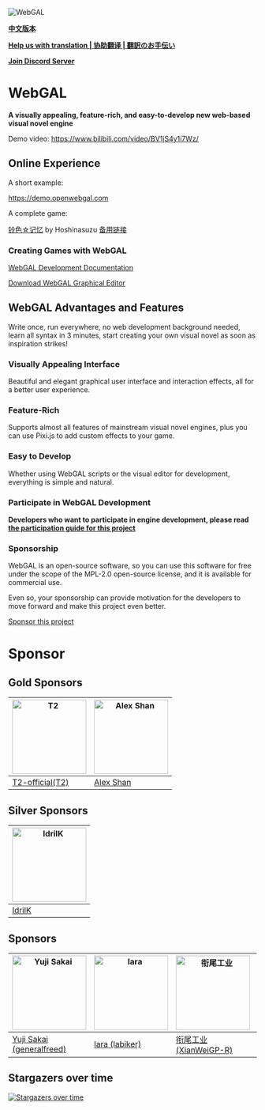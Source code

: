 ![WebGAL](https://user-images.githubusercontent.com/30483415/227242979-297ff392-f210-47ef-b0e9-d4788ddc8df0.png)

**[中文版本](/README.md)**

**[Help us with translation | 协助翻译 | 翻訳のお手伝い ](https://github.com/MakinoharaShoko/WebGAL/tree/dev/packages/webgal/src/translations)**

**[Join Discord Server](https://discord.gg/kPrQkJttJy)**

# WebGAL

**A visually appealing, feature-rich, and easy-to-develop new web-based visual novel engine**

Demo video: https://www.bilibili.com/video/BV1jS4y1i7Wz/

## Online Experience

A short example:

https://demo.openwebgal.com

A complete game:

[铃色☆记忆](http://hoshinasuzu.cn/) by Hoshinasuzu  [备用链接](http://hoshinasuzu.cc/)

### Creating Games with WebGAL

[WebGAL Development Documentation](https://docs.openwebgal.com/)

[Download WebGAL Graphical Editor](https://github.com/MakinoharaShoko/WebGAL_Terre/releases)

## WebGAL Advantages and Features

Write once, run everywhere, no web development background needed, learn all syntax in 3 minutes, start creating your own visual novel as soon as inspiration strikes!

### Visually Appealing Interface

Beautiful and elegant graphical user interface and interaction effects, all for a better user experience.

### Feature-Rich

Supports almost all features of mainstream visual novel engines, plus you can use Pixi.js to add custom effects to your game.

### Easy to Develop

Whether using WebGAL scripts or the visual editor for development, everything is simple and natural.

### Participate in WebGAL Development

**Developers who want to participate in engine development, please read [the participation guide for this project](https://docs.openwebgal.com/developers/)**

### Sponsorship

WebGAL is an open-source software, so you can use this software for free under the scope of the MPL-2.0 open-source license, and it is available for commercial use.

Even so, your sponsorship can provide motivation for the developers to move forward and make this project even better.

[Sponsor this project](https://docs.openwebgal.com/sponsor/)

# Sponsor

## Gold Sponsors

| <img src="https://avatars.githubusercontent.com/u/91712707?v=4" alt="T2"   width="150px" height="150px" /> | <img src="https://avatars.githubusercontent.com/u/36291011?v=4" alt="Alex Shan"   width="150px" height="150px" /> |
| ------------------------------------------------------------ | ------------------------------------------------------------ |
| [T2-official(T2)](https://github.com/T2-official)            | [Alex Shan](https://github.com/Shan-mx)            |

## Silver Sponsors
| <img src="https://avatars.githubusercontent.com/u/103700780?v=4" alt="IdrilK"  width="150px" height="150px" /> |
| ------------------------------------------------------------ |
| [IdrilK](https://github.com/IdrilK)            |

## Sponsors
| <img src="https://avatars.githubusercontent.com/u/71590526?v=4" alt="Yuji Sakai"  width="150px" height="150px" /> | <img src="https://avatars.githubusercontent.com/u/49630998?v=4" alt="Iara"  width="150px" height="150px" /> | <img src="https://github.com/MakinoharaShoko/WebGAL/assets/30483415/5df81f7f-abb3-40f0-9861-13a62a0ea427" alt="衔尾工业"  width="150px" height="150px" /> | <img src="https://avatars.githubusercontent.com/u/154034055?v=4" alt="JuHuo777"  width="150px" height="150px" /> | <img src="https://github.com/OpenWebGAL/WebGAL/assets/30483415/49242533-e2ca-49e1-8686-e423455c857a" alt="Xiayan"  width="150px" height="150px" /> |
| ------------------------------------------------------------ | ------------------------------------------------------------ | ------------------------------------------------------------ | ------------------------------------------------------------ | ------------------------------------------------------------ |
| [Yuji Sakai (generalfreed)](https://github.com/generalfreed) | [Iara (labiker)](https://github.com/labiker)                 | [衔尾工业(XianWeiGP-R)](https://github.com/XianWeiGP-R)      | [JuHuo](https://github.com/JuHuo777)                         | [夏颜](https://weibo.com/u/5794895530)                         |

## Stargazers over time

[![Stargazers over time](https://starchart.cc/MakinoharaShoko/WebGAL.svg)](https://starchart.cc/MakinoharaShoko/WebGAL)
